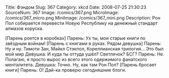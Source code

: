 Title: Фэндом 
Slug: 367 
Category: xkcd 
Date: 2008-07-25 21:30:23 
SourceNum: 367 
Image: /comics/367.png 
MicroImage: /comics/367_micro.png 
MiniImage: /comics/367_mini.png 
Description: Рон Пол собирается перевести Новую Республику на денежный стандарт алмазов коруска. 

[Парень роется в коробках]
Парень: Ух ты, мои старые книги по звёздным войнам!
[Парень с книгами в руках. Рядом девушка]
Парень: Ну и ну. Тимоти Зан, Майкл Стэкпол, Кореллианская трилогия… Это был мой мир
Девушка: И куда ты оттуда ушёл? Светлячок? БСГ?
Парень: Не. Полагаю, я просто вырос из всего этого одержимого фанатского менталитета.
Девушка: Точно. Ну, как там Рон Пол?
[Парень бросает книги]
Парень: О! Дай-ка проверю сегодняшние блоги.